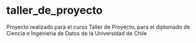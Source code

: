 # taller_de_proyecto

Proyecto realizado para el curso Taller de Proyecto, para el diplomado de Ciencia e Ingenieria de Datos de la Universidad de Chile
